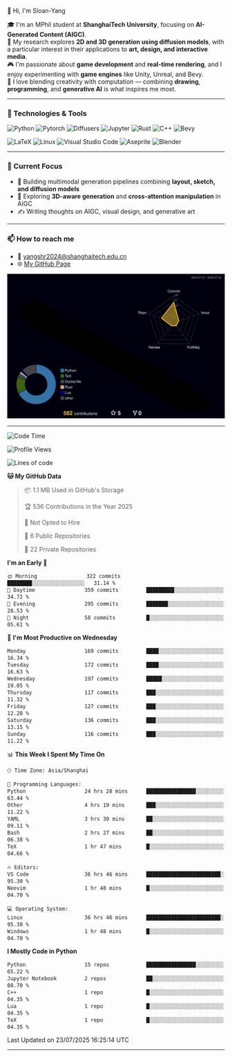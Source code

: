 👋 Hi, I'm Sloan-Yang

🎓 I'm an MPhil student at **ShanghaiTech University**, focusing on **AI-Generated Content (AIGC)**.  
🧠 My research explores **2D and 3D generation using diffusion models**, with a particular interest in their applications to **art, design, and interactive media**.  
🎮 I'm passionate about **game development** and **real-time rendering**, and I enjoy experimenting with **game engines** like Unity, Unreal, and Bevy.  
🎨 I love blending creativity with computation — combining **drawing**, **programming**, and **generative AI** is what inspires me most.

---

### 🧰 Technologies & Tools

![Python](https://img.shields.io/badge/python-%233776AB.svg?style=for-the-badge&logo=python&logoColor=white)
![Pytorch](https://img.shields.io/badge/pytorch-%23EE4C2C.svg?style=for-the-badge&logo=pytorch&logoColor=white)
![Diffusers](https://img.shields.io/badge/diffusers-HuggingFace-yellow?style=for-the-badge&logo=huggingface&logoColor=black)
![Jupyter](https://img.shields.io/badge/Jupyter-%23F37626.svg?style=for-the-badge&logo=Jupyter&logoColor=white)
![Rust](https://img.shields.io/badge/Rust-%23000000.svg?style=for-the-badge&logo=rust&logoColor=white)
![C++](https://img.shields.io/badge/C++-%2300599C.svg?style=for-the-badge&logo=c%2B%2B&logoColor=white)
![Bevy](https://img.shields.io/badge/Bevy-000000.svg?style=for-the-badge&logo=bevy&logoColor=white)

![LaTeX](https://img.shields.io/badge/LaTeX-47A141?style=for-the-badge&logo=latex&logoColor=white)
![Linux](https://img.shields.io/badge/Linux-FCC624?style=for-the-badge&logo=linux&logoColor=black)
![Visual Studio Code](https://img.shields.io/badge/VSCode-0078d7.svg?style=for-the-badge&logo=visual-studio-code&logoColor=white)
![Aseprite](https://img.shields.io/badge/Aseprite-FFFFFF?style=for-the-badge&logo=Aseprite&logoColor=%237D929E)
![Blender](https://img.shields.io/badge/Blender-F5792A?style=for-the-badge&logo=blender&logoColor=white)

---

### 🔭 Current Focus

- 🎨 Building multimodal generation pipelines combining **layout, sketch, and diffusion models**
- 🧪 Exploring **3D-aware generation** and **cross-attention manipulation** in AIGC
- ✍️ Writing thoughts on AIGC, visual design, and generative art

---

### 📫 How to reach me

- 📧 <a href="mailto:yangshr2024@shanghaitech.edu.cn">yangshr2024@shanghaitech.edu.cn</a>
- 🌐 [My GitHub Page](https://sloan-yang.github.io)  



![3D Profile](https://raw.githubusercontent.com/Sloan-Yang/Sloan-Yang/main/profile-3d-contrib/profile-night-rainbow.svg)

---


<!--START_SECTION:waka-->
![Code Time](http://img.shields.io/badge/Code%20Time-409%20hrs%207%20mins-blue)

![Profile Views](http://img.shields.io/badge/Profile%20Views-2-blue)

![Lines of code](https://img.shields.io/badge/From%20Hello%20World%20I%27ve%20Written-2.1%20million%20lines%20of%20code-blue)

**🐱 My GitHub Data** 

> 📦 1.1 MB Used in GitHub's Storage 
 > 
> 🏆 536 Contributions in the Year 2025
 > 
> 🚫 Not Opted to Hire
 > 
> 📜 6 Public Repositories 
 > 
> 🔑 22 Private Repositories 
 > 
**I'm an Early 🐤** 

```text
🌞 Morning                322 commits         ████████░░░░░░░░░░░░░░░░░   31.14 % 
🌆 Daytime                359 commits         █████████░░░░░░░░░░░░░░░░   34.72 % 
🌃 Evening                295 commits         ███████░░░░░░░░░░░░░░░░░░   28.53 % 
🌙 Night                  58 commits          █░░░░░░░░░░░░░░░░░░░░░░░░   05.61 % 
```
📅 **I'm Most Productive on Wednesday** 

```text
Monday                   169 commits         ████░░░░░░░░░░░░░░░░░░░░░   16.34 % 
Tuesday                  172 commits         ████░░░░░░░░░░░░░░░░░░░░░   16.63 % 
Wednesday                197 commits         █████░░░░░░░░░░░░░░░░░░░░   19.05 % 
Thursday                 117 commits         ███░░░░░░░░░░░░░░░░░░░░░░   11.32 % 
Friday                   127 commits         ███░░░░░░░░░░░░░░░░░░░░░░   12.28 % 
Saturday                 136 commits         ███░░░░░░░░░░░░░░░░░░░░░░   13.15 % 
Sunday                   116 commits         ███░░░░░░░░░░░░░░░░░░░░░░   11.22 % 
```


📊 **This Week I Spent My Time On** 

```text
🕑︎ Time Zone: Asia/Shanghai

💬 Programming Languages: 
Python                   24 hrs 28 mins      ████████████████░░░░░░░░░   63.44 % 
Other                    4 hrs 19 mins       ███░░░░░░░░░░░░░░░░░░░░░░   11.22 % 
YAML                     3 hrs 30 mins       ██░░░░░░░░░░░░░░░░░░░░░░░   09.11 % 
Bash                     2 hrs 27 mins       ██░░░░░░░░░░░░░░░░░░░░░░░   06.38 % 
TeX                      1 hr 47 mins        █░░░░░░░░░░░░░░░░░░░░░░░░   04.66 % 

🔥 Editors: 
VS Code                  36 hrs 46 mins      ████████████████████████░   95.30 % 
Neovim                   1 hr 48 mins        █░░░░░░░░░░░░░░░░░░░░░░░░   04.70 % 

💻 Operating System: 
Linux                    36 hrs 46 mins      ████████████████████████░   95.30 % 
Windows                  1 hr 48 mins        █░░░░░░░░░░░░░░░░░░░░░░░░   04.70 % 
```

**I Mostly Code in Python** 

```text
Python                   15 repos            ████████████████░░░░░░░░░   65.22 % 
Jupyter Notebook         2 repos             ██░░░░░░░░░░░░░░░░░░░░░░░   08.70 % 
C++                      1 repo              █░░░░░░░░░░░░░░░░░░░░░░░░   04.35 % 
Lua                      1 repo              █░░░░░░░░░░░░░░░░░░░░░░░░   04.35 % 
TeX                      1 repo              █░░░░░░░░░░░░░░░░░░░░░░░░   04.35 % 
```




 Last Updated on 23/07/2025 16:25:14 UTC
<!--END_SECTION:waka-->

---





